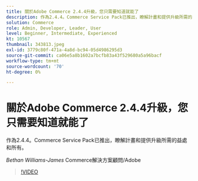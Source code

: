 ```yaml
---
title: 關於Adobe Commerce 2.4.4升級，您只需要知道就能了
description: 作為2.4.4。Commerce Service Pack已推出，瞭解計畫和提供升級所需的益處和所有。
solution: Commerce
role: Admin, Developer, Leader, User
level: Beginner, Intermediate, Experienced
kt: 10567
thumbnail: 343813.jpeg
exl-id: 3779c80f-471a-4a8d-bc94-05d4986295d3
source-git-commit: ca06e5a8b1602a7bcfb83a43f529680a5a96bacf
workflow-type: tm+mt
source-wordcount: '70'
ht-degree: 0%

---
```


# 關於Adobe Commerce 2.4.4升級，您只需要知道就能了

作為2.4.4。Commerce Service Pack已推出，瞭解計畫和提供升級所需的益處和所有。

*Bethan Williams-James* Commerce解決方案顧問/Adobe

>[!VIDEO](https://video.tv.adobe.com/v/343813/?quality=12&learn=on)
